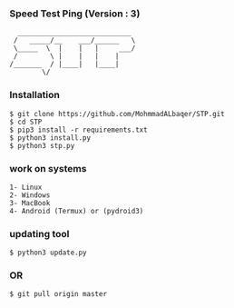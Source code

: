 ### Speed Test Ping (Version : 3)
```
  ____________________________ 
 /   _____/__    ___/______   \
 \_____  \  |    |   |     ___/
 /        \ |    |   |    |    
/_______  / |____|   |____|    
        \/                     
```


### Installation

```
$ git clone https://github.com/MohmmadALbaqer/STP.git
$ cd STP
$ pip3 install -r requirements.txt
$ python3 install.py
$ python3 stp.py
```

### work on systems

```
1- Linux
2- Windows
3- MacBook
4- Android (Termux) or (pydroid3)
```

### updating tool

```
$ python3 update.py
```




### OR 

```
$ git pull origin master
```
